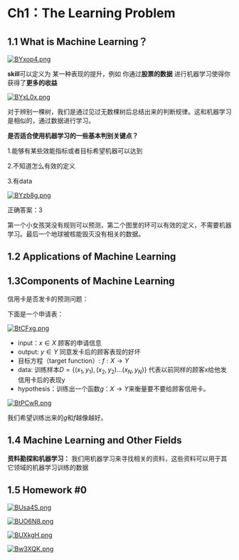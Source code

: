 # Ch1：The Learning Problem

## 1.1 What is Machine Learning？



[![BYxop4.png](https://s1.ax1x.com/2020/10/30/BYxop4.png)](https://imgchr.com/i/BYxop4)

**skill**可以定义为 某一种表现的提升，例如 你通过**股票的数据** 进行机器学习使得你获得了**更多的收益**

[![BYxL0x.png](https://s1.ax1x.com/2020/10/30/BYxL0x.png)](https://imgchr.com/i/BYxL0x)

对于辨别一棵树，我们是通过见过无数棵树后总结出来的判断规律。这和机器学习是相似的，通过数据进行学习。

**是否适合使用机器学习的一些基本判别关键点？**

1.能够有某些效能指标或者目标希望机器可以达到

2.不知道怎么有效的定义

3.有data

[![BYzb8g.png](https://s1.ax1x.com/2020/10/30/BYzb8g.png)](https://imgchr.com/i/BYzb8g)

正确答案：3

第一个小女孩哭没有规则可以预测，第二个图里的环可以有效的定义，不需要机器学习。最后一个地球被核能毁灭没有相关的数据。

## 1.2 Applications of Machine Learning



## 1.3Components of Machine Learning

信用卡是否发卡的预测问题：

下面是一个申请表：

[![BtCFxg.png](https://s1.ax1x.com/2020/10/30/BtCFxg.png)](https://imgchr.com/i/BtCFxg)

- input：$x\in X$   顾客的申请信息
- output: $y\in Y$  同意发卡后的顾客表现的好坏
- 目标方程（target function）: $f:X→ Y$
- data: 训练样本$D=\{(x_1,y_1),(x_2,y_2)...(x_N,y_N)\}$  代表以前同样的顾客x给他发信用卡后的表现y
- hypothesis：训练出一个函数$g：X→Y$来衡量要不要给顾客信用卡。

[![BtPCwR.png](https://s1.ax1x.com/2020/10/30/BtPCwR.png)](https://imgchr.com/i/BtPCwR)

我们希望训练出来的$g$和$f$越像越好。

## 1.4 Machine Learning and Other Fields

**资料勘探和机器学习：** 我们用机器学习来寻找相关的资料，这些资料可以用于其它领域的机器学习训练的数据

## 1.5 Homework  #0

[![BUsa4S.png](https://s1.ax1x.com/2020/10/31/BUsa4S.png)](https://imgchr.com/i/BUsa4S)

[![BUO6N8.png](https://s1.ax1x.com/2020/10/31/BUO6N8.png)](https://imgchr.com/i/BUO6N8)

[![BUXkgH.png](https://s1.ax1x.com/2020/10/31/BUXkgH.png)](https://imgchr.com/i/BUXkgH)

[![Bw3XQK.png](https://s1.ax1x.com/2020/11/01/Bw3XQK.png)](https://imgchr.com/i/Bw3XQK)

